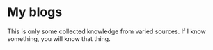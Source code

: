 # My blogs
This is only some collected knowledge from varied sources. If I know something, you will know that thing.